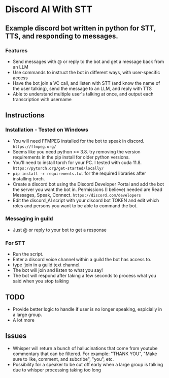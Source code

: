 # Discord AI With STT
 
## Example discord bot written in python for STT, TTS, and responding to messages.
### Features
- Send messages with @ or reply to the bot and get a message back from an LLM
- Use commands to instruct the bot in different ways, with user-specific access
- Have the bot join a VC call, and listen with STT (and know the name of the user talking), send the message to an LLM, and reply with TTS
- Able to understand multiple user's talking at once, and output each transcription with username

## Instructions
### Installation - Tested on Windows
- You will need FFMPEG installed for the bot to speak in discord. ```https://ffmpeg.org/```
- Seems like you need python >= 3.8. try removing the version requirements in the pip install for older python versions.
- You'll need to install torch for your PC. I tested with cuda 11.8. ```https://pytorch.org/get-started/locally/```
- ```pip install -r requirements.txt``` for the required libraries after installing torch.
- Create a discord bot using the Discord Developer Portal and add the bot the server you want the bot in. Permissions (I believe) needed are Read Messages, Speak, Connect. ```https://discord.com/developers```
- Edit the discord_AI script with your discord bot TOKEN and edit which roles and persons you want to be able to command the bot.

### Messaging in guild
- Just @ or reply to your bot to get a response
  
### For STT
- Run the script.
- Enter a discord voice channel within a guild the bot has access to.
- type !join in a guild text channel.
- The bot will join and listen to what you say!
- The bot will respond after taking a few seconds to process what you said when you stop talking

## TODO
- Provide better logic to handle if user is no longer speaking, espicially in a large group.
- A lot more

## Issues
- Whisper will return a bunch of hallucinations that come from youtube commentary that can be filtered. For example: "THANK YOU", "Make sure to like, comment, and subcribe", "you", etc.
- Possibility for a speaker to be cut off early when a large group is talking due to whisper processing taking too long
